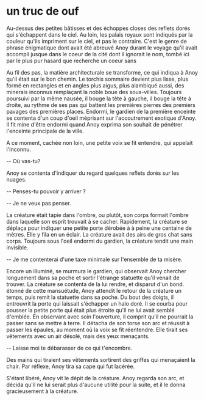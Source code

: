 un truc de ouf
==

Au-dessus des petites bâtisses et des échoppes closes des reflets
dorés qui s'échappent dans le ciel. Au loin, les palais royaux sont
indiqués par la couleur qu'ils impriment sur le ciel, et pas le
contraire. C'est le genre de phrase énigmatique dont avait été abreuvé
Anoy durant le voyage qu'il avait accompli jusque dans le coeur de la
cité dont il ignorait le nom, tombé ici par le plus pur hasard que
recherche un coeur sans 

Au fil des pas, la matière architecturale se transforme, ce qui
indiqua à Anoy qu'il était sur le bon chemin. Le torchis sommaire
devient plus lisse, plus formé en rectangles et en angles plus aigus,
plus alambiqué aussi, des minerais inconnus remplaçant la noble boue
des sous-villes. Toujours poursuivi par la même nausée, il bouge la
tête à gauche, il bouge la tête à droite, au rythme de ses pas qui
battent les premières pierres des premiers pavages des premières
places. Endormi, le gardien de la première enceinte se contenta d'un
coup d'oeil méprisant sur l'accoutrement exotique d'Anoy. Il fit mine
d'être endormi quand Anoy exprima son souhait de pénétrer l'enceinte
principale de la ville.

A ce moment, cachée non loin, une petite voix se fit entendre, qui
appelait l'inconnu.

-- Où vas-tu?

Anoy se contenta d'indiquer du regard quelques reflets dorés sur
les nuages. 

-- Penses-tu pouvoir y arriver ?

-- Je ne veux pas penser.

La créature était tapie dans l'ombre, ou plutôt, son corps formait
l'ombre dans laquelle son esprit trouvait à se cacher. Rapidement, la
créature se déplaça pour indiquer une petite porte dérobée à à peine
une centaine de mètres. Elle y fila en un éclair. La créature avait
des airs de gros chat sans corps. Toujours sous l'oeil endormi du
gardien, la créature tendit une main invisible.

-- Je me contenterai d'une taxe minimale sur l'ensemble de ta misère.

Encore un illuminé, se murmura le gardien, qui observait Anoy chercher
longuement dans sa poche et sortir l'étrange statuette qu'il venait de
trouver. La créature se contenta de la lui rendre, et disparut d'un
bond. étonné de cette mansuétude, Anoy attendit le retour de la
créature un temps, puis remit la statuette dans sa poche. Du bout des
doigts, il entrouvrit la porte qui laissait s'échapper un halo
doré. Il se courba pour pousser la petite porte qui était plus étroite
qu'il ne lui avait semblé d'emblée. En observant avec soin
l'ouverture, il comprit qu'il ne pourrait la passer sans se mettre à
terre. Il détacha de son torse son arc et réussit à passer les
épaules, au moment où la voix se fit réentendre. Elle tirait ses
vêtements avec un air désolé, mais des yeux menaçants.

-- Laisse moi te débarasser de ce qui t'encombre.

Des mains qui tiraient ses vêtements sortirent des griffes qui
menaçaient la chair. Par réflexe, Anoy tira sa cape qui fut lacérée.

S'étant libéré, Anoy vit le dépit de la créature. Anoy regarda son
arc, et décida qu'il ne lui serait plus d'aucune utilité pour la
suite, et il le donna gracieusement à la créature.

